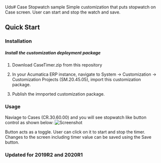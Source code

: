 Uds# Case Stopwatch sample
Simple customization that puts stopwatch on Case screen. User can start and stop the watch and save.

Quick Start
-----------

### Installation

##### Install the customization deployment package

1. Download CaseTimer.zip from this repository

2. In your Acumatica ERP instance, navigate to System -> Customization -> Customization Projects (SM.20.45.05), import this customization package.

3. Publish the imnported customization package.

### Usage

Naviage to Cases (CR.30.60.00) and you will see stopwatch like button control as shown below:
![Screenshot](/_ReadMeImages/CaseWithStopwatch.png)

Button acts as a toggle. User can click on it to start and stop the timer.  Changes to the screen including timer value can be saved using the Save button.

### Updated for 2019R2 and 2020R1
